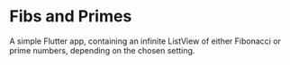 # Fibs and Primes

A simple Flutter app, containing an infinite ListView of either Fibonacci or prime numbers, depending on the chosen setting.
